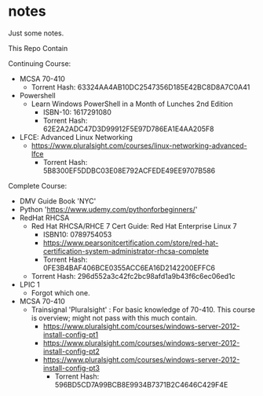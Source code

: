 # notes
Just some notes.

This Repo Contain

Continuing Course:
  - MCSA 70-410
    - Torrent Hash: 63324AA4AB10DC2547356D185E42BC8D8A7C0A41
  - Powershell
    - Learn Windows PowerShell in a Month of Lunches 2nd Edition
      - ISBN-10: 1617291080
      - Torrent Hash: 62E2A2ADC47D3D99912F5E97D786EA1E4AA205F8
  - LFCE: Advanced Linux Networking
    - https://www.pluralsight.com/courses/linux-networking-advanced-lfce
      - Torrent Hash: 5B8300EF5DDBC03E08E792ACFEDE49EE9707B586

Complete Course:
  - DMV Guide Book 'NYC'
  - Python 'https://www.udemy.com/pythonforbeginners/'
  - RedHat RHCSA
    - Red Hat RHCSA/RHCE 7 Cert Guide: Red Hat Enterprise Linux 7 
      - ISBN10: 0789754053
      - https://www.pearsonitcertification.com/store/red-hat-certification-system-administrator-rhcsa-complete
      - Torrent Hash: 0FE3B4BAF406BCE0355ACC6EA16D2142200EFFC6
     - Torrent Hash: 296d552a3c42fc2bc98afd1a9b43f6c6ec06ed1c
  - LPIC 1
    - Forgot which one.
  - MCSA 70-410
    - Trainsignal 'Pluralsight' : For basic knowledge of 70-410. This course is overview; might not pass with this much contain.
      - https://www.pluralsight.com/courses/windows-server-2012-install-config-pt1
      - https://www.pluralsight.com/courses/windows-server-2012-install-config-pt2
      - https://www.pluralsight.com/courses/windows-server-2012-install-config-pt3
        - Torrent Hash: 596BD5CD7A99BCB8E9934B7371B2C4646C429F4E
